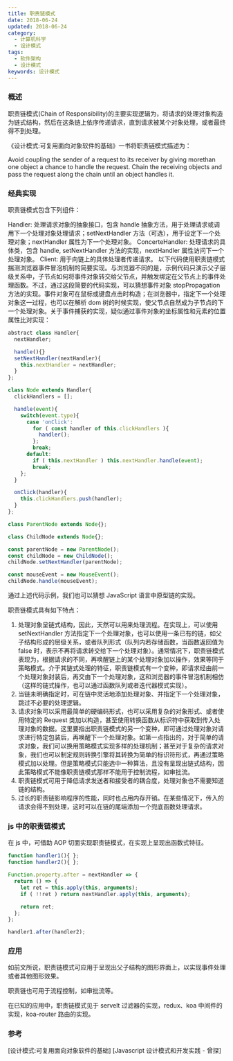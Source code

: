```yaml
---
title: 职责链模式
date: 2018-06-24
updated: 2018-06-24
category:
  - 计算机科学
  - 设计模式
tags:
  - 软件架构
  - 设计模式
keywords: 设计模式
---
```


### 概述

职责链模式(Chain of Responsibility)的主要实现逻辑为，将请求的处理对象构造为链式结构，然后在这条链上依序传递请求，直到请求被某个对象处理，或者最终得不到处理。

《设计模式:可复用面向对象软件的基础》一书将职责链模式描述为：

Avoid coupling the sender of a request to its receiver by giving morethan one object a chance to handle the request. Chain the receiving objects and pass the request along the chain until an object handles it.

### 经典实现

职责链模式包含下列组件：

Handler: 处理请求对象的抽象接口，包含 handle 抽象方法，用于处理请求或调用下一个处理对象处理请求；setNextHandler 方法（可选），用于设定下一个处理对象；nextHandler 属性为下一个处理对象。
ConcerteHandler: 处理请求的具体类，包含 handle, setNextHandler 方法的实现，nextHandler 属性访问下一个处理对象。
Client: 用于向链上的具体处理者传递请求。
以下代码使用职责链模式揣测浏览器事件冒泡机制的简要实现。与浏览器不同的是，示例代码只演示父子层级关系中，子节点如何将事件对象转交给父节点，并触发绑定在父节点上的事件处理函数。不过，通过这段简要的代码实现，可以猜想事件对象 stopPropagation 方法的实现。事件对象可在鼠标或键盘点击时构造；在浏览器中，指定下一个处理对象这一过程，也可以在解析 dom 树的时候实现，使父节点自然成为子节点的下一个处理对象。关于事件捕获的实现，疑似通过事件对象的坐标属性和元素的位置属性比对实现：

```javascript
abstract class Handler{
  nextHandler;

  handle(){}
  setNextHandler(nextHandler){
    this.nextHandler = nextHandler;
  }
};

class Node extends Handler{
  clickHandlers = [];

  handle(event){
    switch(event.type){
      case 'onClick':
        for ( const handler of this.clickHandlers ){
          handler();
        };
        break;
      default:
        if ( this.nextHandler ) this.nextHandler.handle(event);
        break;
    };
  }

  onClick(handler){
    this.clickHandlers.push(handler);
  }
};

class ParentNode extends Node{};

class ChildNode extends Node{};

const parentNode = new ParentNode();
const childNode = new ChildNode();
childNode.setNextHandler(parentNode);

const mouseEvent = new MouseEvent();
childNode.handle(mouseEvent);
```

通过上述代码示例，我们也可以猜想 JavaScript 语言中原型链的实现。

职责链模式具有如下特点：

1. 处理对象呈链式结构，因此，天然可以用来处理流程。在实现上，可以使用 setNextHandler 方法指定下一个处理对象，也可以使用一条已有的链，如父子结构形成的层级关系，或者队列形式（队列内若存储函数，当函数返回值为 false 时，表示不再将请求转交给下一个处理对象）。通常情况下，职责链模式表现为，根据请求的不同，再唤醒链上的某个处理对象加以操作，效果等同于策略模式。介于其链式处理的特征，职责链模式有一个变种，即请求经由前一个处理对象封装后，再交由下一个处理对象，这和浏览器的事件冒泡机制相仿（这样的链式操作，也可以通过函数队列或者迭代器模式实现）。
2. 当链未明确指定时，可在链中灵活地添加处理对象、并指定下一个处理对象，跳过不必要的处理逻辑。
3. 请求对象可以采用最简单的硬编码形式，也可以采用复杂的对象形式、或者使用特定的 Request 类加以构造，甚至使用转换函数从标识符中获取到传入处理对象的数据。这里要指出职责链模式的另一个变种，即可通过处理对象对请求进行特定包装后，再唤醒下一个处理对象。如第一点指出的，对于简单的请求对象，我们可以换用策略模式实现多样的处理机制；甚至对于复杂的请求对象，我们也可以制定规则转换引擎将其转换为简单的标识符形式，再通过策略模式加以处理。但是策略模式只能选中一种算法，且没有呈现出链式结构，因此策略模式不能像职责链模式那样不能用于控制流程，如审批流。
4. 职责链模式可用于降低请求发送者和接受者的耦合度，处理对象也不需要知道链的结构。
5. 过长的职责链影响程序的性能，同时也占用内存开销。在某些情况下，传入的请求会得不到处理，这时可以在链的尾端添加一个兜底函数处理请求。

### js 中的职责链模式

在 js 中，可借助 AOP 切面实现职责链模式，在实现上呈现出函数式特征。

```javascript
function handler1(){ };
function handler2(){ };

Function.property.after = nextHandler => {
  return () => {
    let ret = this.apply(this, arguments);
    if ( !!ret ) return nextHandler.apply(this, arguments);

    return ret;
  };
};

handler1.after(handler2);
```

### 应用

如前文所说，职责链模式可应用于呈现出父子结构的图形界面上，以实现事件处理或者其他图形效果。

职责链也可用于流程控制，如审批流等。

在已知的应用中，职责链模式见于 servelt 过滤器的实现，redux、koa 中间件的实现，koa-router 路由的实现。

### 参考

[设计模式:可复用面向对象软件的基础]
[Javascript 设计模式和开发实践 - 曾探]